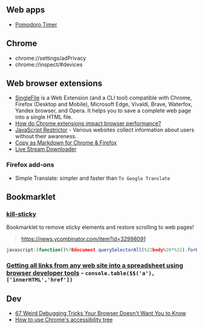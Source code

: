 
## Web apps

- [Pomodoro Timer](https://pomodorotimer.online/)

## Chrome

- chrome://settings/adPrivacy
- chrome://inspect/#devices

## Web browser extensions

- [SingleFile](https://github.com/gildas-lormeau/SingleFile) is a Web Extension (and a CLI tool) compatible with Chrome, Firefox (Desktop and Mobile), Microsoft Edge, Vivaldi, Brave, Waterfox, Yandex browser, and Opera. It helps you to save a complete web page into a single HTML file.
- [How do Chrome extensions impact browser performance?](https://www.debugbear.com/blog/chrome-extension-performance-2021)
- [JavaScript Restrictor](https://polcak.github.io/jsrestrictor/) - Various websites collect information about users without their awareness.
- [Copy as Markdown for Chrome & Firefox](https://github.com/yorkxin/copy-as-markdown)
- [Live Stream Downloader](https://chrome.google.com/webstore/detail/live-stream-downloader/looepbdllpjgdmkpdcdffhdbmpbcfekj)

### Firefox add-ons

- Simple Translate: simpler and faster than `To Google Translate`

## Bookmarklet

### [kill-sticky](https://github.com/t-mart/kill-sticky)

Bookmarklet to remove sticky elements and restore scrolling to web pages!

> https://news.ycombinator.com/item?id=32998091

```js
javascript:(function()%7Bdocument.querySelectorAll(%22body%20*%22).forEach(function(node)%7Bif(%5B%22fixed%22%2C%22sticky%22%5D.includes(getComputedStyle(node).position))%7Bnode.parentNode.removeChild(node)%7D%7D)%3Bdocument.querySelectorAll(%22html%20*%22).forEach(function(node)%7Bvar%20s%3DgetComputedStyle(node)%3Bif(%22hidden%22%3D%3D%3Ds%5B%22overflow%22%5D)%7Bnode.style%5B%22overflow%22%5D%3D%22visible%22%7Dif(%22hidden%22%3D%3D%3Ds%5B%22overflow-x%22%5D)%7Bnode.style%5B%22overflow-x%22%5D%3D%22visible%22%7Dif(%22hidden%22%3D%3D%3Ds%5B%22overflow-y%22%5D)%7Bnode.style%5B%22overflow-y%22%5D%3D%22visible%22%7D%7D)%3Bvar%20htmlNode%3Ddocument.querySelector(%22html%22)%3BhtmlNode.style%5B%22overflow%22%5D%3D%22visible%22%3BhtmlNode.style%5B%22overflow-x%22%5D%3D%22visible%22%3BhtmlNode.style%5B%22overflow-y%22%5D%3D%22visible%22%7D)()%3B%0A
```

### [Getting all links from any web site into a spreadsheet using browser developer tools](https://christianheilmann.com/2023/08/24/quick-tip-getting-all-links-from-any-web-site-into-a-spreadsheet-using-browser-developer-tools/) - `console.table($$('a'),['innerHTML','href'])`

## Dev

- [67 Weird Debugging Tricks Your Browser Doesn't Want You to Know](https://alan.norbauer.com/articles/browser-debugging-tricks/)
- [How to use Chrome's accessibility tree](https://blog.pope.tech/2023/11/27/how-to-use-chromes-accessibility-tree/)

